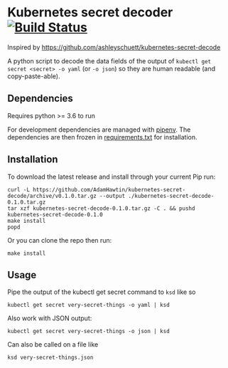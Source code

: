 # Kubernetes secret decoder [![Build Status](https://travis-ci.org/AdamHawtin/kubernetes-secret-decode.svg?branch=master)](https://travis-ci.org/AdamHawtin/kubernetes-secret-decode)
Inspired by https://github.com/ashleyschuett/kubernetes-secret-decode

A python script to decode the data fields of the output of `kubectl get secret <secret> -o yaml` (or `-o json`) so they are human readable (and copy-paste-able).

## Dependencies
Requires python >= 3.6 to run 

For development dependencies are managed with [pipenv](https://github.com/pypa/pipenv). The dependencies are then frozen in [requirements.txt](requirements.txt) for installation.

## Installation
To download the latest release and install through your current Pip run:
```shell script
curl -L https://github.com/AdamHawtin/kubernetes-secret-decode/archive/v0.1.0.tar.gz --output ./kubernetes-secret-decode-0.1.0.tar.gz
tar xzf kubernetes-secret-decode-0.1.0.tar.gz -C . && pushd kubernetes-secret-decode-0.1.0
make install
popd
```

Or you can clone the repo then run:
```shell script
make install
```

## Usage
Pipe the output of the kubectl get secret command to `ksd` like so
```shell script
kubectl get secret very-secret-things -o yaml | ksd
```

Also work with JSON output:
```shell script
kubectl get secret very-secret-things -o json | ksd
```

Can also be called on a file like 
```shell script
ksd very-secret-things.json
```

